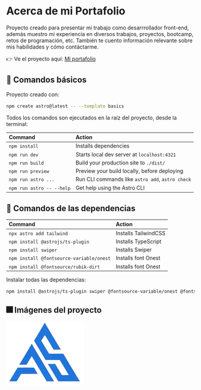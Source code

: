 # Acerca de mi Portafolio

Proyecto creado para presentar mi trabajo como desarrrollador front-end, además muestro mi experiencia en diversos trabajos, proyectos, bootcamp, retos de programación, etc. También te cuento información relevante sobre mis habilidades y cómo contáctarme.

👉 Ve el proyecto aquí: [Mi portafolio](https://as-work.vercel.app/)

## 🧞 Comandos básicos

Proyecto creado con:

```sh
npm create astro@latest -- --template basics
```

Todos los comandos son ejecutados en la raíz del proyecto, desde la terminal:

| Command                   | Action                                           |
| :------------------------ | :----------------------------------------------- |
| `npm install`             | Installs dependencies                            |
| `npm run dev`             | Starts local dev server at `localhost:4321`      |
| `npm run build`           | Build your production site to `./dist/`          |
| `npm run preview`         | Preview your build locally, before deploying     |
| `npm run astro ...`       | Run CLI commands like `astro add`, `astro check` |
| `npm run astro -- --help` | Get help using the Astro CLI                     |

## 👀 Comandos de las dependencias

| Command                                  | Action               |
| :--------------------------------------- | :------------------- |
| `npx astro add tailwind`                 | Installs TailwindCSS |
| `npm install @astrojs/ts-plugin`         | Installs TypeScript  |
| `npm install swiper`                     | Installs Swiper      |
| `npm install @fontsource-variable/onest` | Installs font Onest  |
| `npm install @fontsource/rubik-dirt`     | Installs font Onest  |

Instalar todas las dependencias:

```sh
npm install @astrojs/ts-plugin swiper @fontsource-variable/onest @fontsource/rubik-dirt
```

## 🎆 Imágenes del proyecto

![logo](https://github.com/Asilvazavala/Astro-Portfolio/blob/a8ab9097aadd49493efb3a14154fd99d7cd71ad4/public/imagenes/General/LogoAS-dark.webp)
